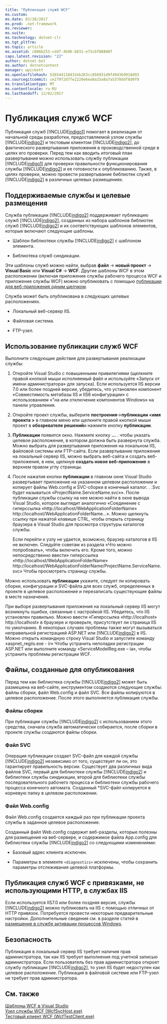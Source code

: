```yaml
---
title: "Публикация служб WCF"
ms.custom: 
ms.date: 03/30/2017
ms.prod: .net-framework
ms.reviewer: 
ms.suite: 
ms.technology: dotnet-clr
ms.tgt_pltfrm: 
ms.topic: article
ms.assetid: c806b253-cd47-4b96-b831-e73cbf08808f
caps.latest.revision: "22"
author: dotnet-bot
ms.author: dotnetcontent
manager: wpickett
ms.openlocfilehash: 526544118432eb263cc856931d9f4943b9918d93
ms.sourcegitcommit: ce279f2d7fe2220e6ea0a25a8a7a5370ddf8d9f0
ms.translationtype: MT
ms.contentlocale: ru-RU
ms.lasthandoff: 12/02/2017
---
```

# <a name="wcf-service-publishing"></a>Публикация служб WCF
Публикация служб [!INCLUDE[indigo1](../../../includes/indigo1-md.md)] помогает в реализации от начальной среды разработки, предоставляемой узлом службы [!INCLUDE[indigo2](../../../includes/indigo2-md.md)] и тестовым клиентом [!INCLUDE[indigo2](../../../includes/indigo2-md.md)], до фактического развертывания приложения в производственной среде в целях его проверки. Перед тем как вводить итоговый план развертывания можно использовать службу публикации [!INCLUDE[indigo1](../../../includes/indigo1-md.md)] для проверки правильности функционирования службы [!INCLUDE[indigo2](../../../includes/indigo2-md.md)] и ее готовности к опубликованию. Также, в целях проверки, можно провести развертывание библиотек служб [!INCLUDE[indigo2](../../../includes/indigo2-md.md)] в различных целевых размещениях.  
  
## <a name="supported-services-and-target-locations"></a>Поддерживаемые службы и целевые размещения  
 Служба публикации [!INCLUDE[indigo2](../../../includes/indigo2-md.md)] поддерживает публикацию служб [!INCLUDE[indigo2](../../../includes/indigo2-md.md)], созданных из набора шаблонов библиотек служб [!INCLUDE[indigo2](../../../includes/indigo2-md.md)] и их соответствующих шаблонов элементов, которые включают следующие шаблоны.  
  
-   Шаблон библиотеки службы [!INCLUDE[indigo2](../../../includes/indigo2-md.md)] с шаблоном элемента.  
  
-   Библиотека служб синдикации.  
  
 Эти шаблоны служб можно найти, выбрав **файл** -> **новый проект** -> **Visual Basic** или **Visual C#**  ->  **WCF**. Другие шаблоны WCF в этом расположении (включая приложение службы рабочего процесса WCF и приложение службы WCF) можно опубликовать с помощью [публикации для веб-приложения одним щелчком](https://msdn.microsoft.com/en-us/library/dd465337\(v=vs.110\).aspx).  
  
 Служба может быть опубликована в следующих целевых расположениях.  
  
-   Локальный веб-сервер IIS.  
  
-   Файловая система.  
  
-   FTP-узел.  
  
## <a name="using-wcf-service-publishing"></a>Использование публикации служб WCF  
 Выполните следующие действия для развертывания реализации службы:  
  
1.  Откройте Visual Studio с повышенными привилегиями (щелкните правой кнопкой мыши исполняемый файл и используйте «Запуск от имени администратора» для запуска).  Если используется IIS версии 7.0 или более поздней версии, убедитесь, что установлен компонент «Совместимость метабазы IIS и IIS6 конфигурации» с использованием «"на или отключение компонентов Windows» на панели управления.  
  
2.  Откройте проект службы, выберите **построения**->**публикации \<имя проекта >** в главном меню или щелкните правой кнопкой мыши проект в **обозревателе решений**и нажмите кнопку **публикации**.  
  
3.  **Публикации** появится окно. Нажмите кнопку **...** . чтобы указать целевое расположение, в котором должна быть развернута служба. Можно выбрать для развертывания приложения на локальном IIS, файловой системы или FTP-сайта. Если развертывание приложения на локальный сервер IIS, можно выбрать веб-сайта и создать веб-приложения, в нем, щелкнув **создать новое веб-приложение** в верхнем правом углу страницы.  
  
4.  После нажатия кнопки **публикации** в главном окне Visual Studio развертывает приложение на указанном целевом расположении и копирует файлы Web.config и SVC-сборки в конечный каталог. . .Svc будет называться «ProjectName.ServiceName.svc»». После публикации службы ссылку на нее можно найти в окне вывода Visual Studio, которое выглядит аналогично «Соединение с гиперссылка «http://localhost/WebApplicationFolderName» http://localhost/WebApplicationFolderName...». Можно щелкнуть ссылку при нажатой клавише CTRL, чтобы открыть страницу браузера в Visual Studio для просмотра структуры каталогов службы.  
  
     Если перейти к узлу не удается, возможно, браузер каталогов в IIS не включен. Следуйте советам из раздела «Что можно попробовать», чтобы включить его. Кроме того, можно непосредственно ввести» гиперссылка «http://localhost/WebApplicationFolderName» http://localhost/WebApplicationFolderName/ProjectName.ServiceName.svc» Чтобы просмотреть страницу службы.  
  
 Можно использовать **публикации** укажите, следует ли копировать сборки, конфигурации и SVC-файла для всех служб, определенных в проекте в целевое расположение и перезаписать существующие файлы в месте назначения.  
  
 При выборе развертывания приложения на локальный сервер IIS могут возникнуть ошибки, связанные с настройкой IIS. Убедитесь, что IIS установлен правильно. Можно ввести «Гиперссылка «http://localhost» http://localhost» в браузере и проверьте, присутствует ли страница IIS по умолчанию.  В некоторых случаях проблемы также могут вызываться неправильной регистрацией ASP.NET или [!INCLUDE[indigo2](../../../includes/indigo2-md.md)] в IIS. Можно открыть командную строку Visual Studio и запустите команду «aspnet_regiis.exe - ir» Чтобы устранить неполадки регистрации ASP.NET или выполните команду «ServiceModelReg.exe – ia», чтобы устранить проблемы регистрации WCF.  
  
## <a name="files-generated-for-publishing"></a>Файлы, созданные для опубликования  
 Перед тем как библиотека службы [!INCLUDE[indigo2](../../../includes/indigo2-md.md)] может быть размешена на веб-сайте, инструментом создаются следующие службы: файлы сборки, файл Web.config и файл SVC. Все файлы копируются в целевое расположение. После этого выполняется публикация службы.  
  
### <a name="assembly-files"></a>Файлы сборки  
 При публикации службы [!INCLUDE[indigo2](../../../includes/indigo2-md.md)] с использованием этого средства, сначала служба автоматически собирается, после сборки в проекте службы создаются файлы сборки.  
  
### <a name="svc-file"></a>Файл SVC  
 Операция публикации создает SVC-файл для каждой службы [!INCLUDE[indigo2](../../../includes/indigo2-md.md)] независимо от того, существует ли он, это гарантирует правильность версии. Существует два различных вида файлов SVC, первый для библиотеки службы [!INCLUDE[indigo2](../../../includes/indigo2-md.md)] и библиотеки службы синдикации, второй для библиотеки службы последовательного рабочего процесса и библиотеки службы рабочего процесса конечного автомата. Созданный \*SVC-файл копируется в корневую папку в целевом расположении.  
  
### <a name="webconfig-file"></a>Файл Web.config  
 Файл Web.config создается каждый раз при публикации проекта службы в заданное целевое расположение.  
  
 Созданный файл Web.config содержит веб-разделы, которые полезны для размещения на веб-сервере, и содержимое файла App.config для библиотеки службы [!INCLUDE[indigo2](../../../includes/indigo2-md.md)] со следующими изменениями:  
  
-   Базовый адрес клиента исключен.  
  
-   Параметры в элементе `<diagnostics>` исключены, чтобы сохранить параметры отслеживания целевой платформы.  
  
## <a name="publishing-wcf-services-with-non-http-bindings-to-iis"></a>Публикация служб WCF с привязками, не использующими HTTP, в службах IIS  
 Если используется IIS7.0 или более поздняя версия, службы [!INCLUDE[indigo2](../../../includes/indigo2-md.md)] можно публиковать на IIS с помощью отличных от HTTP привязок. Потребуется провести некоторые предварительные настройки. Дополнительные сведения см. в разделе статей в [размещение в службе активации процессов Windows](../../../docs/framework/wcf/feature-details/hosting-in-windows-process-activation-service.md).  
  
## <a name="security"></a>Безопасность  
 Публикация в локальный сервер IIS требует наличия прав администратора, так как IIS требует выполнения под учетной записью администратора. Если пользователь без прав администратора откроет службу публикации [!INCLUDE[indigo2](../../../includes/indigo2-md.md)], то узел IIS будет недоступен как целевое расположение. Публикация в файловой системе или FTP-узел не требует прав администратора.  
  
## <a name="see-also"></a>См. также  
 [Шаблоны WCF в Visual Studio](../../../docs/framework/wcf/wcf-vs-templates.md)  
 [Узел службы WCF (WcfSvcHost.exe)](../../../docs/framework/wcf/wcf-service-host-wcfsvchost-exe.md)  
 [Тестовый клиент WCF (WcfTestClient.exe)](../../../docs/framework/wcf/wcf-test-client-wcftestclient-exe.md)
